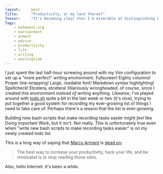 ```yaml
---
layout:     post
Title:      "Productivity, or my lack thereof"
Teaser:     "It's becoming clear that I'm miserable at distinguishing between productivity and productivity porn."
Tags: 
    - mikewest.org
    - marcoarment
    - arment
    - advice
    - productivity
    - life
    - writing
    - wastingtime
---
```

I just spent the last half-hour screwing around with my Vim configuration to set up a "more perfect" writing environment.  Fullscreen!  Eighty columns!  Proper line-wrapping!  Large, readable font!  Markdown syntax highlighting!  Spellcheck!  Etcetera, etcetera!  Hilariously wrongheaded, of course, since I created this environment _instead of_ writing anything.  Likewise, I've played around with [todo.sh][todo] quite a bit in the last week or two (it's nice), trying to put together a good system for recording my ever-growing list of things I need to take care of.  Perhaps there's a reason that the list is ever-growing.

Building new bash scripts that make recording tasks easier might _feel_ like Doing Important Work, but it isn't.  Not really.  This is unfortunately true even when "write new bash scripts to make recording tasks easier" is on my newly created todo list.

This is a long way of saying that [Marco Arment][marco] is [dead on][p]:

>   The best way to increase your productivity, hack your life, and be
>   minimalist is to stop reading those sites.

Also, hello Internet.  It's been a while.

[todo]: http://todotxt.com/
[marco]: http://www.marco.org/about
[p]: http://www.marco.org/182893582
[upb]: http://productiveblog.tumblr.com/
